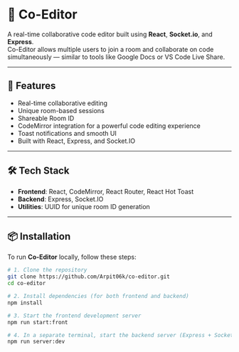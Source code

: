 # 👥 Co-Editor

A real-time collaborative code editor built using **React**, **Socket.io**, and **Express**.  
Co-Editor allows multiple users to join a room and collaborate on code simultaneously — similar to tools like Google Docs or VS Code Live Share.

---

## 🌟 Features

- Real-time collaborative editing
- Unique room-based sessions
- Shareable Room ID
- CodeMirror integration for a powerful code editing experience
- Toast notifications and smooth UI
- Built with React, Express, and Socket.IO

---

## 🛠️ Tech Stack

- **Frontend**: React, CodeMirror, React Router, React Hot Toast
- **Backend**: Express, Socket.IO
- **Utilities**: UUID for unique room ID generation

---

## 📦 Installation

To run **Co-Editor** locally, follow these steps:

```bash
# 1. Clone the repository
git clone https://github.com/Arpit06k/co-editor.git
cd co-editor

# 2. Install dependencies (for both frontend and backend)
npm install

# 3. Start the frontend development server
npm run start:front

# 4. In a separate terminal, start the backend server (Express + Socket.io)
npm run server:dev
